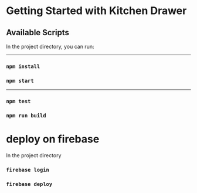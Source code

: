 # Getting Started with Kitchen Drawer

## Available Scripts
In the project directory, you can run:

-------------------------
### `npm install`
### `npm start`
-------------------------


### `npm test`
### `npm run build`

# deploy on firebase
In the project directory
### `firebase login`
### `firebase deploy`



